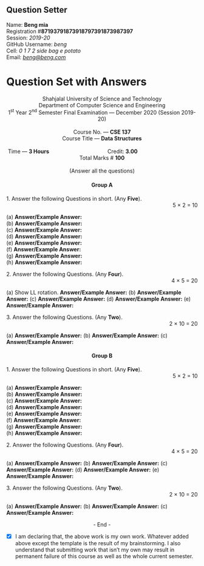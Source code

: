 Question Setter
---------------
Name:  **Beng mia**        
Registration #**87193791873918797391873987397**          
Session: *2019-20*         
GitHub Username: *beng*           
Cell: *0 1 7 2 side bag e potato*       
Email: *beng@beng.com*          

Question Set with Answers
=========================

<div style="text-align:center">

  <div align="center">Shahjalal University of Science and Technology  </div>
  <div align = "center">Department of Computer Science and Engineering   </div>
  <div align = "center"><span> 1<sup>st</sup> Year 2<sup>nd</sup> Semester Final Examination &mdash;
  December 2020 (Session 2019-20) </span></div>
  <br>
  <div align = "center"> Course No. &mdash; <b> CSE 137</b> </div>
  <div align="center"> Course Title &mdash; <b> Data Structures</b> </div>
  <br>
  <div align = "center">
    Time &mdash; <b> 3 Hours</b>&emsp;&emsp;&emsp;&emsp;&emsp;&emsp;&emsp;&emsp;&emsp;&emsp;&emsp;Credit:<b> 3.00</b>&emsp;&emsp;&emsp;&emsp;&emsp;&emsp;&emsp;&emsp;&emsp;&emsp;&emsp;Total Marks # <b> 100</b>
    </div><br>


<div align = "center">(Answer all the questions)</div></div>

<div align="center"><h4>Group A</h4></div>
<div style="text-align:left">1. Answer the following Questions in short. (Any <b>Five</b>).</div>
<div align="right">5 &times; 2 = 10 </div>

(a)
**Answer/Example Answer:**    
(b)
**Answer/Example Answer:**    
(c)
**Answer/Example Answer:**    
(d)
**Answer/Example Answer:**    
(e)
**Answer/Example Answer:**    
(f)
**Answer/Example Answer:**    
(g)
**Answer/Example Answer:**    
(h)
**Answer/Example Answer:**    


<div align="left">2. Answer the following Questions. (Any <b>Four</b>).</div>
<div align="right">4 &times; 5 = 20 </div>

(a) Show LL rotation.
**Answer/Example Answer:**
(b)
**Answer/Example Answer:**
(c)
**Answer/Example Answer:**
(d)
**Answer/Example Answer:**
(e)
**Answer/Example Answer:**



<div align="left">3. Answer the following Questions. (Any <b>Two</b>).</div>
<div align="right">2 &times; 10 = 20 </div>


(a)
**Answer/Example Answer:**
(b)
**Answer/Example Answer:**
(c)
**Answer/Example Answer:**


<div align="center"><h4>Group B</h4></div>
<div style="text-align:left">1. Answer the following Questions in short. (Any <b>Five</b>).</div>
<div align="right">5 &times; 2 = 10 </div>

(a)
**Answer/Example Answer:**    
(b)
**Answer/Example Answer:**    
(c)
**Answer/Example Answer:**    
(d)
**Answer/Example Answer:**    
(e)
**Answer/Example Answer:**    
(f)
**Answer/Example Answer:**    
(g)
**Answer/Example Answer:**    
(h)
**Answer/Example Answer:**    


<div align="left">2. Answer the following Questions. (Any <b>Four</b>).</div>
<div align="right">4 &times; 5 = 20 </div>

(a)
**Answer/Example Answer:**
(b)
**Answer/Example Answer:**
(c)
**Answer/Example Answer:**
(d)
**Answer/Example Answer:**
(e)
**Answer/Example Answer:**

<div align="left">3. Answer the following Questions. (Any <b>Two</b>).</div>
<div align="right">2 &times; 10 = 20 </div>

(a)
**Answer/Example Answer:**
(b)
**Answer/Example Answer:**
(c)
**Answer/Example Answer:**


<div style="text-align:center">
  <span style="font-size:1.0em">- End -</span>
</div>

- [x] I am declaring that, the above work is my own work. Whatever added above
except the template is the result of my brainstorming. I also understand that
submitting work that isn’t my own may result in permanent failure of this course
as well as the whole current semester.
